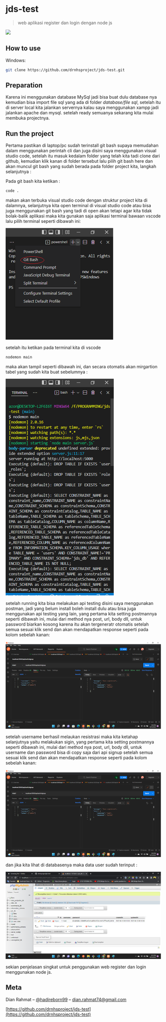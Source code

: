 # jds-test
> web aplikasi register dan login dengan node js

![](header.png)

## How to use

Windows:

```sh
git clone https://github.com/drnhsproject/jds-test.git
```

## Preparation

Karena ini menggunakan database MySql jadi bisa buat dulu database nya kemudian bisa import file sql yang ada di folder _database/file sql_, setelah itu di server local kita jalankan servernya kalau saya menggunakan xampp jadi jalankan apache dan mysql. setelah ready semuanya sekarang kita mulai membuka projectnya.

## Run the project

Pertama pastikan di laptop/pc sudah terinstall git bash supaya memudahan dalam menggunakan perintah cli dan juga disini saya menggunakan visual studio code, setelah itu masuk kedalam folder yang telah kita tadi clone dari github, kemudian klik kanan di folder tersebut lalu pilih git bash here dan akan muncul git bash yang sudah berada pada folder project kita, langkah selanjutnya :

Pada git bash kita ketikan :
```sh
code .
```
makan akan terbuka visual studio code dengan struktur project kita di dalamnya, selanjutnya kita open terminal di visual studio code atau bisa juga menggunakan git bash yang tadi di open akan tetapi agar kita tidak bolak-balik aplikasi maka kita gunakan saja aplikasi terminal bawaan vscode lalu pilih terminal seperti dibawah ini:

![](assets/choose-terminal.png)

setelah itu ketikan pada terminal kita di vscode
```sh
nodemon main
```

maka akan tampil seperti dibawah ini, dan secara otomatis akan mirgartion tabel yang sudah kita buat sebelumnya :

![](assets/run-project.png)

setelah running kita bisa melakukan api testing disini saya menggunakan postman, jadi yang belum install boleh install dulu atau bisa juga menggunakan api testing yang lain, yang pertama kita setting postmannya seperti dibawah ini, mulai dari method nya post, url, body dll, untuk password biarkan kosong karena itu akan tergeneratr otomatis setelah semua sesuai klik send dan akan mendapatkan response seperti pada kolom sebelah kanan:

![](assets/api-signup.png)

setelah username berhasil melaukan resistrasi maka kita ketahap selanjutnya yaitu melakukan sigin, yang pertama kita setting postmannya seperti dibawah ini, mulai dari method nya post, url, body dll, untuk username dan password bisa di copy saja dari api signup setelah semua sesuai klik send dan akan mendapatkan response seperti pada kolom sebelah kanan:

![](assets/api-signup.png)

dan jika kita lihat di databasenya maka data user sudah terinput :

![](assets/database-user.png)

sekian penjelasan singkat untuk penggunakan web register dan login menggunakan node js.

## Meta

Dian Rahmat – [@hadireborn99](https://www.instagram.com/hadireborn99) – dian.rahmat74@gmail.com

[https://github.com/drnhsproject/jds-test](https://github.com/drnhsproject/jds-test)



